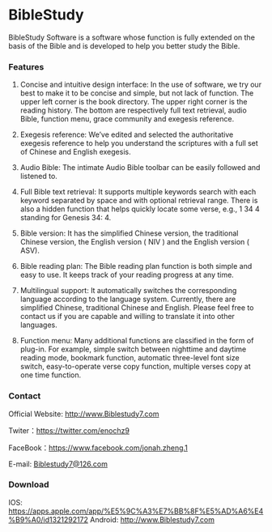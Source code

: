 
BibleStudy
======================

BibleStudy Software is a software whose function is fully extended on the basis of the Bible and is developed to help you better study the Bible.

### Features
1. Concise and intuitive design interface: In the use of software, we try our best to make it to be concise and simple, but not lack of function. The upper left corner is the book directory. The upper right corner is the reading history. The bottom are respectively full text retrieval, audio Bible, function menu, grace community and exegesis reference.

2. Exegesis reference: We’ve edited and selected the authoritative exegesis reference to help you understand the scriptures with a full set of Chinese and English exegesis.

3. Audio Bible: The intimate Audio Bible toolbar can be easily followed and listened to.

4. Full Bible text retrieval: It supports multiple keywords search with each keyword separated by space and with optional retrieval range. There is also a hidden function that helps quickly locate some verse, e.g., 1 34 4 standing for Genesis 34: 4.

5. Bible version: It has the simplified Chinese version, the traditional Chinese version, the English version ( NIV ) and the English version ( ASV).

6. Bible reading plan: The Bible reading plan function is both simple and easy to use. It keeps track of your reading progress at any time.

7. Multilingual support: It automatically switches the corresponding language according to the language system. Currently, there are simplified Chinese, traditional Chinese and English. Please feel free to contact us if you are capable and willing to translate it into other languages.

8. Function menu: Many additional functions are classified in the form of plug-in. For example, simple switch between nighttime and daytime reading mode, bookmark function, automatic three-level font size switch, easy-to-operate verse copy function, multiple verses copy at one time function.

### Contact
Official Website: http://www.Biblestudy7.com

Twiter：https://twitter.com/enochz9

FaceBook：https://www.facebook.com/jonah.zheng.1

E-mail: Biblestudy7@126.com

### Download
IOS: https://apps.apple.com/app/%E5%9C%A3%E7%BB%8F%E5%AD%A6%E4%B9%A0/id1321292172
Android: http://www.Biblestudy7.com


